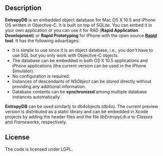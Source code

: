 ## Description ##

**EntropyDB** is an embedded object database for Mac OS X 10.5 and iPhone OS written in Objective-C. It is built on top of SQLite.
You can embed it in your own application or you can use it for RAD (**Rapid Application Development**) or **Rapid Prototyping** for iPhone with the open source **[Rapid](http://code.google.com/p/rappid/) tool**.
It has the following advantages:

  * It is simple to use since it is an object database, i.e., you don't have to use SQL but you only work with Objective-C objects.
  * The database can be embedded in both OS X 10.5 applications and iPhone applications (the current version can be used in the iPhone Simulator).
  * No configuration is required.
  * Instances of descendants of _NSObject_ can be stored directly without providing any additional information.
  * Database contents can be **synchronized** among multiple database instances automatically.

**EntropyDB** can be used similarly to db4objects (db4o). The current preview version is distributed as a static library and can be embedded in Xcode projects by adding the header files and the file _libEntropyLib.a_ to _Classes_ and _Frameworks_, respectively.

## License ##

The code is licensed under LGPL.